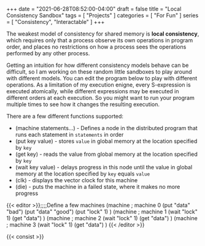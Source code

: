 +++
date = "2021-06-28T08:52:00-04:00"
draft = false
title = "Local Consistency Sandbox"
tags = [ "Projects" ]
categories = [ "For Fun" ]
series = [ "Consistency", "Interactable" ]
+++

The weakest model of consistency for shared memory is **local consistency**, which requires only that a process
observe its own operations in program order, and places no restrictions on how a process sees the operations
performed by any other process. 

<!--more-->

Getting an intuition for how different consistency models behave can be difficult, 
so I am working on these random little sandboxes to play around with different models.
You can edit the program below to play with different operations. As a limitation of my execution enigne, every S-expression is executed atomically,
while different expressions may be executed in different orders at each execution. So you might want to run your program
multiple times to see how it changes the resulting execution.

There are a few different functions supported:  
 - (machine statements...) - Defines a node in the distributed program that runs each statement in `statements` in order  
 - (put key value) - stores `value` in global memory at the location specified by `key`  
 - (get key) - reads the value from global memory at the location specified by `key`  
 - (wait key value) - delays progress in this node until the value in global memory at the location specified by `key` equals `value`  
 - (clk) - displays the vector clock for this machine  
 - (die) - puts the machine in a failed state, where it makes no more progress  

{{< editor >}};;;;Define a few machines
(machine ; machine 0
    (put "data" "bad")
    (put "data" "good")
    (put "lock" 1)
)
(machine ; machine 1
    (wait "lock" 1)
    (get "data")
)
(machine ; machine 2
    (wait "lock" 1)
    (get "data")
)
(machine ; machine 3
    (wait "lock" 1)
    (get "data")
)
{{< /editor >}}

{{< consist >}}


